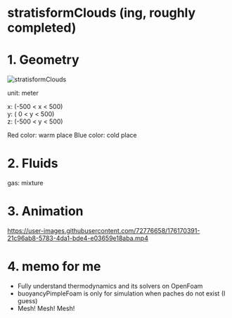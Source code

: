 # stratisformClouds (ing, roughly completed)

# 1. Geometry


![stratisformClouds](https://user-images.githubusercontent.com/72776658/176169644-62dae90d-aa06-4d0b-a7a0-de3115c0382a.png)

unit: meter <br>

x: (-500 < x < 500) <br>
y: ( 0   < y < 500) <br>
z: (-500 < y < 500) <br>

Red color: warm place
Blue color: cold place

# 2. Fluids

gas: mixture

# 3. Animation


https://user-images.githubusercontent.com/72776658/176170391-21c96ab8-5783-4da1-bde4-e03659e18aba.mp4


# 4. memo for me

* Fully understand thermodynamics and its solvers on OpenFoam
* buoyancyPimpleFoam is only for simulation when paches do not exist (I guess)
* Mesh! Mesh! Mesh!

